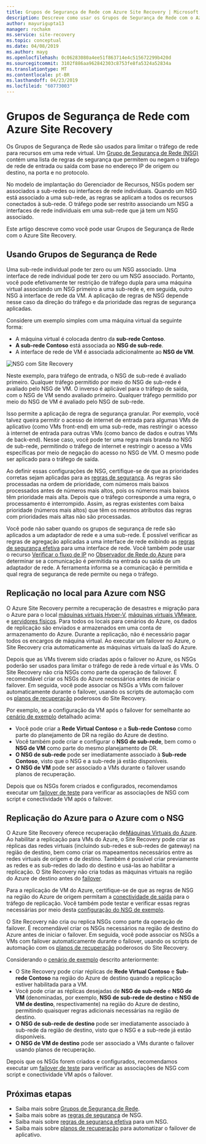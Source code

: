 ```yaml
---
title: Grupos de Segurança de Rede com Azure Site Recovery | Microsoft Docs
description: Descreve como usar os Grupos de Segurança de Rede com o Azure Site Recovery para recuperação de desastre e migração
author: mayurigupta13
manager: rochakm
ms.service: site-recovery
ms.topic: conceptual
ms.date: 04/08/2019
ms.author: mayg
ms.openlocfilehash: 0c06283080a4ee51f863714e4c515672299b420d
ms.sourcegitcommit: 3102f886aa962842303c8753fe8fa5324a52834a
ms.translationtype: MT
ms.contentlocale: pt-BR
ms.lasthandoff: 04/23/2019
ms.locfileid: "60773003"
---
```

# <a name="network-security-groups-with-azure-site-recovery"></a>Grupos de Segurança de Rede com Azure Site Recovery

Os Grupos de Segurança de Rede são usados para limitar o tráfego de rede para recursos em uma rede virtual. Um [Grupo de Segurança de Rede (NSG)](../virtual-network/security-overview.md#network-security-groups) contém uma lista de regras de segurança que permitem ou negam o tráfego de rede de entrada ou saída com base no endereço IP de origem ou destino, na porta e no protocolo.

No modelo de implantação do Gerenciador de Recursos, NSGs podem ser associados a sub-redes ou interfaces de rede individuais. Quando um NSG está associado a uma sub-rede, as regras se aplicam a todos os recursos conectados à sub-rede. O tráfego pode ser restrito associando um NSG a interfaces de rede individuais em uma sub-rede que já tem um NSG associado.

Este artigo descreve como você pode usar Grupos de Segurança de Rede com o Azure Site Recovery.

## <a name="using-network-security-groups"></a>Usando Grupos de Segurança de Rede

Uma sub-rede individual pode ter zero ou um NSG associado. Uma interface de rede individual pode ter zero ou um NSG associado. Portanto, você pode efetivamente ter restrição de tráfego dupla para uma máquina virtual associando um NSG primeiro a uma sub-rede e, em seguida, outro NSG à interface de rede da VM. A aplicação de regras de NSG depende nesse caso da direção do tráfego e da prioridade das regras de segurança aplicadas.

Considere um exemplo simples com uma máquina virtual da seguinte forma:
-   A máquina virtual é colocada dentro da **sub-rede Contoso**.
-   **A sub-rede Contoso** está associada ao **NSG de sub-rede**.
-   A interface de rede de VM é associada adicionalmente ao **NSG de VM**.

![NSG com Site Recovery](./media/concepts-network-security-group-with-site-recovery/site-recovery-with-network-security-group.png)

Neste exemplo, para tráfego de entrada, o NSG de sub-rede é avaliado primeiro. Qualquer tráfego permitido por meio do NSG de sub-rede é avaliado pelo NSG de VM. O inverso é aplicável para o tráfego de saída, com o NSG de VM sendo avaliado primeiro. Qualquer tráfego permitido por meio do NSG de VM é avaliado pelo NSG de sub-rede.

Isso permite a aplicação de regra de segurança granular. Por exemplo, você talvez queira permitir o acesso de internet de entrada para algumas VMs de aplicativo (como VMs front-end) em uma sub-rede, mas restringir o acesso à internet de entrada para outras VMs (como banco de dados e outras VMs de back-end). Nesse caso, você pode ter uma regra mais branda no NSG de sub-rede, permitindo o tráfego de internet e restringir o acesso a VMs específicas por meio de negação do acesso no NSG de VM. O mesmo pode ser aplicado para o tráfego de saída.

Ao definir essas configurações de NSG, certifique-se de que as prioridades corretas sejam aplicadas para as [regras de segurança](../virtual-network/security-overview.md#security-rules). As regras são processadas na ordem de prioridade, com números mais baixos processados antes de números mais altos, pois os números mais baixos têm prioridade mais alta. Depois que o tráfego corresponde a uma regra, o processamento é interrompido. Assim, as regras existentes com baixa prioridade (números mais altos) que têm os mesmos atributos das regras com prioridades mais altas não são processadas.

Você pode não saber quando os grupos de segurança de rede são aplicados a um adaptador de rede e a uma sub-rede. É possível verificar as regras de agregação aplicadas a uma interface de rede exibindo as [regras de segurança efetiva](../virtual-network/virtual-network-network-interface.md#view-effective-security-rules) para uma interface de rede. Você também pode usar o recurso [Verificar o fluxo de IP](../network-watcher/diagnose-vm-network-traffic-filtering-problem.md) no [Observador de Rede do Azure](../network-watcher/network-watcher-monitoring-overview.md) para determinar se a comunicação é permitida na entrada ou saída de um adaptador de rede. A ferramenta informa se a comunicação é permitida e qual regra de segurança de rede permite ou nega o tráfego.

## <a name="on-premises-to-azure-replication-with-nsg"></a>Replicação no local para Azure com NSG

O Azure Site Recovery permite a recuperação de desastres e migração para o Azure para o local [máquinas virtuais Hyper-V](hyper-v-azure-architecture.md), [máquinas virtuais VMware](vmware-azure-architecture.md), e [servidores físicos](physical-azure-architecture.md). Para todos os locais para cenários do Azure, os dados de replicação são enviados e armazenados em uma conta de armazenamento do Azure. Durante a replicação, não é necessário pagar todos os encargos de máquina virtual. Ao executar um failover no Azure, o Site Recovery cria automaticamente as máquinas virtuais da IaaS do Azure.

Depois que as VMs tiverem sido criadas após o failover no Azure, os NSGs poderão ser usados para limitar o tráfego de rede à rede virtual e às VMs. O Site Recovery não cria NSGs como parte da operação de failover. É recomendável criar os NSGs do Azure necessários antes de iniciar o failover. Em seguida, você pode associar os NSGs a VMs com failover automaticamente durante o failover, usando os scripts de automação com os [planos de recuperação](site-recovery-create-recovery-plans.md) poderosos do Site Recovery.

Por exemplo, se a configuração da VM após o failover for semelhante ao [cenário de exemplo](concepts-network-security-group-with-site-recovery.md#using-network-security-groups) detalhado acima:
-   Você pode criar a **Rede Virtual Contoso** e a **Sub-rede Contoso** como parte do planejamento de DR na região do Azure de destino.
-   Você também pode criar e configurar o **NSG de sub-rede**, bem como o **NSG de VM** como parte do mesmo planejamento de DR.
-   **O NSG de sub-rede** pode ser imediatamente associado à **Sub-rede Contoso**, visto que o NSG e a sub-rede já estão disponíveis.
-   **O NSG de VM** pode ser associado a VMs durante o failover usando planos de recuperação.

Depois que os NSGs forem criados e configurados, recomendamos executar um [failover de teste](site-recovery-test-failover-to-azure.md) para verificar as associações de NSG com script e conectividade VM após o failover.

## <a name="azure-to-azure-replication-with-nsg"></a>Replicação do Azure para o Azure com o NSG

O Azure Site Recovery oferece recuperação de[Máquinas Virtuais do Azure](azure-to-azure-architecture.md). Ao habilitar a replicação para VMs do Azure, o Site Recovery pode criar as réplicas das redes virtuais (incluindo sub-redes e sub-redes de gateway) na região de destino, bem como criar os mapeamentos necessários entre as redes virtuais de origem e de destino. Também é possível criar previamente as redes e as sub-redes do lado do destino e usá-las ao habilitar a replicação. O Site Recovery não cria todas as máquinas virtuais na região do Azure de destino antes do [failover](azure-to-azure-tutorial-failover-failback.md).

Para a replicação de VM do Azure, certifique-se de que as regras de NSG na região do Azure de origem permitam a [conectividade de saída](azure-to-azure-about-networking.md#outbound-connectivity-for-ip-address-ranges) para o tráfego de replicação. Você também pode testar e verificar essas regras necessárias por meio desta [configuração do NSG de exemplo](azure-to-azure-about-networking.md#example-nsg-configuration).

O Site Recovery não cria ou replica NSGs como parte da operação de failover. É recomendável criar os NSGs necessários na região de destino do Azure antes de iniciar o failover. Em seguida, você pode associar os NSGs a VMs com failover automaticamente durante o failover, usando os scripts de automação com os [planos de recuperação](site-recovery-create-recovery-plans.md) poderosos do Site Recovery.

Considerando o [cenário de exemplo](concepts-network-security-group-with-site-recovery.md#using-network-security-groups) descrito anteriormente:
-   O Site Recovery pode criar réplicas de **Rede Virtual Contoso** e **Sub-rede Contoso** na região do Azure de destino quando a replicação estiver habilitada para a VM.
-   Você pode criar as réplicas desejadas de **NSG de sub-rede** e **NSG de VM** (denominadas, por exemplo, **NSG de sub-rede de destino** e **NSG de VM de destino**, respectivamente) na região do Azure de destino, permitindo quaisquer regras adicionais necessárias na região de destino.
-   **O NSG de sub-rede de destino** pode ser imediatamente associado à sub-rede da região de destino, visto que o NSG e a sub-rede já estão disponíveis.
-   **O NSG de VM de destino** pode ser associado a VMs durante o failover usando planos de recuperação.

Depois que os NSGs forem criados e configurados, recomendamos executar um [failover de teste](azure-to-azure-tutorial-dr-drill.md) para verificar as associações de NSG com script e conectividade VM após o failover.

## <a name="next-steps"></a>Próximas etapas
-   Saiba mais sobre [Grupos de Segurança de Rede](../virtual-network/security-overview.md#network-security-groups).
-   Saiba mais sobre as [regras de segurança](../virtual-network/security-overview.md#security-rules) de NSG.
-   Saiba mais sobre [regras de segurança efetiva](../virtual-network/diagnose-network-traffic-filter-problem.md) para um NSG.
-   Saiba mais sobre [planos de recuperação](site-recovery-create-recovery-plans.md) para automatizar o failover de aplicativo.
